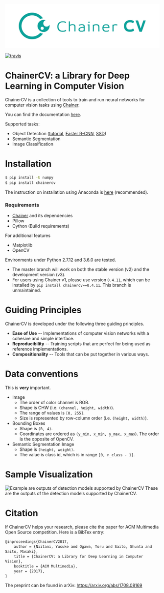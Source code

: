 [![](docs/images/logo.png)](http://chainercv.readthedocs.io/en/stable/)

[![travis](https://travis-ci.org/chainer/chainercv.svg?branch=master)](https://travis-ci.org/chainer/chainercv)

# ChainerCV: a Library for Deep Learning in Computer Vision

ChainerCV is a collection of tools to train and run neural networks for computer vision tasks using [Chainer](https://github.com/chainer/chainer).

You can find the documentation [here](http://chainercv.readthedocs.io/en/stable/).

Supported tasks:

+ Object Detection ([tutorial](http://chainercv.readthedocs.io/en/latest/tutorial/detection.html), [Faster R-CNN](examples/faster_rcnn), [SSD](examples/ssd))
+ Semantic Segmentation
+ Image Classification

# Installation

```bash
$ pip install -U numpy
$ pip install chainercv
```

The instruction on installation using Anaconda is [here](http://chainercv.readthedocs.io/en/stable/#install-guide) (recommended).

### Requirements

+ [Chainer](https://github.com/chainer/chainer) and its dependencies
+ Pillow
+ Cython (Build requirements)

For additional features

+ Matplotlib
+ OpenCV

Environments under Python 2.7.12 and 3.6.0 are tested.

+ The master branch will work on both the stable version (v2) and the development version (v3).
+ For users using Chainer v1, please use version `0.4.11`, which can be installed by `pip install chainercv==0.4.11`. This branch is unmaintained.

# Guiding Principles
ChainerCV is developed under the following three guiding principles.

+ **Ease of Use** -- Implementations of computer vision networks with a cohesive and simple interface.
+ **Reproducibility** -- Training scripts that are perfect for being used as reference implementations.
+ **Compositionality** -- Tools that can be put together in various ways.

# Data conventions

This is **very** important.

+ Image
  + The order of color channel is RGB.
  + Shape is CHW (i.e. `(channel, height, width)`).
  + The range of values is `[0, 255]`.
  + Size is represented by row-column order (i.e. `(height, width)`).
+ Bounding Boxes
  + Shape is `(R, 4)`.
  + Coordinates are ordered as `(y_min, x_min, y_max, x_max`). The order is the opposite of OpenCV.
+ Semantic Segmentation Image
  + Shape is `(height, weight)`. 
  + The value is class id, which is in range `[0, n_class - 1]`.

# Sample Visualization

![Example are outputs of detection models supported by ChainerCV](https://cloud.githubusercontent.com/assets/2062128/26337670/44a2a202-3fb5-11e7-8b88-6eb9886a9915.png)
These are the outputs of the detection models supported by ChainerCV.


# Citation

If ChainerCV helps your research, please cite the paper for ACM Multimedia Open Source competition.
Here is a BibTex entry:

```
@inproceedings{ChainerCV2017,
    author = {Niitani, Yusuke and Ogawa, Toru and Saito, Shunta and Saito, Masaki},
    title = {ChainerCV: a Library for Deep Learning in Computer Vision},
    booktitle = {ACM Multimedia},
    year = {2017},
}
```

The preprint can be found in arXiv: https://arxiv.org/abs/1708.08169
